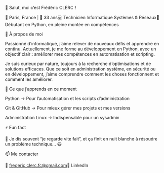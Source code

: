 👋 Salut, moi c’est Frédéric CLERC !


📍 Paris, France | 🎂 33 ans💻 Technicien Informatique Systèmes & Réseaux🐍 Débutant en Python, en pleine montée en compétences


🚀 À propos de moi

Passionné d’informatique, j’aime relever de nouveaux défis et apprendre en continu. Actuellement, je me forme au développement en Python, avec un objectif clair : améliorer mes compétences en automatisation et scripting.

Je suis curieux par nature, toujours à la recherche d’optimisations et de solutions efficaces. Que ce soit en administration système, en sécurité ou en développement, j’aime comprendre comment les choses fonctionnent et comment les améliorer.


🎯 Ce que j’apprends en ce moment

Python → Pour l’automatisation et les scripts d’administration

Git & GitHub → Pour mieux gérer mes projets et mes versions

Administration Linux → Indispensable pour un sysadmin


⚡ Fun fact


🔧 Je dis souvent “je regarde vite fait”, et ça finit en nuit blanche à résoudre un problème technique… 😆


📫 Me contacter

📩 frederic.clerc.fc@gmail.com🔗 LinkedIn



